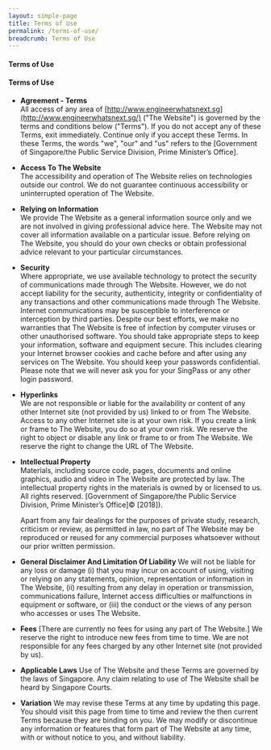 ```yaml
---
layout: simple-page
title: Terms of Use
permalink: /terms-of-use/
breadcrumb: Terms of Use
---
```

#### **Terms of Use**


#### **Terms of Use**

-   **Agreement - Terms**   
    All access of any area of [http://www.engineerwhatsnext.sg](http://www.engineerwhatsnext.sg/) ("The Website") is governed by the terms and conditions below ("Terms"). If you do not accept any of these Terms, exit immediately. Continue only if you accept these Terms. In these Terms, the words "we", "our" and "us" refers to the [Government of Singapore/the Public Service Division, Prime Minister’s Office].
    
    
-   **Access To The Website**    
    The accessibility and operation of The Website relies on technologies outside our control. We do not guarantee continuous accessibility or uninterrupted operation of The Website.
    
    
-   **Relying on Information**    
    We provide The Website as a general information source only and we are not involved in giving professional advice here. The Website may not cover all information available on a particular issue. Before relying on The Website, you should do your own checks or obtain professional advice relevant to your particular circumstances.
    
    
-   **Security**    
    Where appropriate, we use available technology to protect the security of communications made through The Website. However, we do not accept liability for the security, authenticity, integrity or confidentiality of any transactions and other communications made through The Website. Internet communications may be susceptible to interference or interception by third parties. Despite our best efforts, we make no warranties that The Website is free of infection by computer viruses or other unauthorised software. You should take appropriate steps to keep your information, software and equipment secure. This includes clearing your Internet browser cookies and cache before and after using any services on The Website. You should keep your passwords confidential. Please note that we will never ask you for your SingPass or any other login password.
    
    
-   **Hyperlinks**    
    We are not responsible or liable for the availability or content of any other Internet site (not provided by us) linked to or from The Website. Access to any other Internet site is at your own risk. If you create a link or frame to The Website, you do so at your own risk. We reserve the right to object or disable any link or frame to or from The Website. We reserve the right to change the URL of The Website.
    
    
-   **Intellectual Property**    
    Materials, including source code, pages, documents and online graphics, audio and video in The Website are protected by law. The intellectual property rights in the materials is owned by or licensed to us. All rights reserved. [Government of Singapore/the Public Service Division, Prime Minister’s Office]© [2018]).
    
    Apart from any fair dealings for the purposes of private study, research, criticism or review, as permitted in law, no part of The Website may be reproduced or reused for any commercial purposes whatsoever without our prior written permission.
    
    
-   **General Disclaimer And Limitation Of Liability**
        We will not be liable for any loss or damage (i) that you may incur on account of using, visiting or relying on any statements, opinion, representation or information in The Website, (ii) resulting from any delay in operation or transmission, communications failure, Internet access difficulties or malfunctions in equipment or software, or (iii) the conduct or the views of any person who accesses or uses The Website.
    
    
-   **Fees**
        [There are currently no fees for using any part of The Website.] We reserve the right to introduce new fees from time to time. We are not responsible for any fees charged by any other Internet site (not provided by us).
    
    
-   **Applicable Laws**
        Use of The Website and these Terms are governed by the laws of Singapore. Any claim relating to use of The Website shall be heard by Singapore Courts.
    
    
-   **Variation**
        We may revise these Terms at any time by updating this page. You should visit this page from time to time and review the then current Terms because they are binding on you. We may modify or discontinue any information or features that form part of The Website at any time, with or without notice to you, and without liability.
